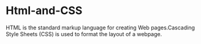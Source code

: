 # Html-and-CSS
HTML is the standard markup language for creating Web pages.Cascading Style Sheets (CSS) is used to format the layout of a webpage.
